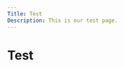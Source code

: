 ```yaml
---
Title: Test
Description: This is our test page.
---
```


Test
==========================

<div class="first-box">
</div>